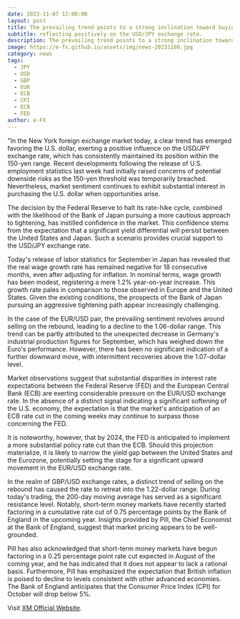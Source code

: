 ```yaml
---
date: 2023-11-07 12:00:00
layout: post
title: The prevailing trend points to a strong inclination toward buying the U.S. dollar
subtitle: reflecting positively on the USD/JPY exchange rate.
description: The prevailing trend points to a strong inclination toward buying the U.S. dollar, reflecting positively on the USD/JPY exchange rate.
image: https://e-fx.github.io/assets/img/news-20231108.jpg
category: news
tags:
  - JPY
  - USD
  - GBP
  - EUR
  - ECB
  - CPI
  - ECB
  - FED
author: e-FX
---
```


"In the New York foreign exchange market today, a clear trend has emerged favoring the U.S. dollar, exerting a positive influence on the USD/JPY exchange rate, which has consistently maintained its position within the 150-yen range. Recent developments following the release of U.S. employment statistics last week had initially raised concerns of potential downside risks as the 150-yen threshold was temporarily breached. Nevertheless, market sentiment continues to exhibit substantial interest in purchasing the U.S. dollar when opportunities arise.

The decision by the Federal Reserve to halt its rate-hike cycle, combined with the likelihood of the Bank of Japan pursuing a more cautious approach to tightening, has instilled confidence in the market. This confidence stems from the expectation that a significant yield differential will persist between the United States and Japan. Such a scenario provides crucial support to the USD/JPY exchange rate.

Today's release of labor statistics for September in Japan has revealed that the real wage growth rate has remained negative for 18 consecutive months, even after adjusting for inflation. In nominal terms, wage growth has been modest, registering a mere 1.2% year-on-year increase. This growth rate pales in comparison to those observed in Europe and the United States. Given the existing conditions, the prospects of the Bank of Japan pursuing an aggressive tightening path appear increasingly challenging.

In the case of the EUR/USD pair, the prevailing sentiment revolves around selling on the rebound, leading to a decline to the 1.06-dollar range. This trend can be partly attributed to the unexpected decrease in Germany's industrial production figures for September, which has weighed down the Euro's performance. However, there has been no significant indication of a further downward move, with intermittent recoveries above the 1.07-dollar level.

Market observations suggest that substantial disparities in interest rate expectations between the Federal Reserve (FED) and the European Central Bank (ECB) are exerting considerable pressure on the EUR/USD exchange rate. In the absence of a distinct signal indicating a significant softening of the U.S. economy, the expectation is that the market's anticipation of an ECB rate cut in the coming weeks may continue to surpass those concerning the FED.

It is noteworthy, however, that by 2024, the FED is anticipated to implement a more substantial policy rate cut than the ECB. Should this projection materialize, it is likely to narrow the yield gap between the United States and the Eurozone, potentially setting the stage for a significant upward movement in the EUR/USD exchange rate.

In the realm of GBP/USD exchange rates, a distinct trend of selling on the rebound has caused the rate to retreat into the 1.22-dollar range. During today's trading, the 200-day moving average has served as a significant resistance level. Notably, short-term money markets have recently started factoring in a cumulative rate cut of 0.75 percentage points by the Bank of England in the upcoming year. Insights provided by Pill, the Chief Economist at the Bank of England, suggest that market pricing appears to be well-grounded.

Pill has also acknowledged that short-term money markets have begun factoring in a 0.25 percentage point rate cut expected in August of the coming year, and he has indicated that it does not appear to lack a rational basis. Furthermore, Pill has emphasized the expectation that British inflation is poised to decline to levels consistent with other advanced economies. The Bank of England anticipates that the Consumer Price Index (CPI) for October will drop below 5%.


Visit [XM Official Website](https://clicks.pipaffiliates.com/c?c=550036&l=en&p=0).